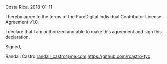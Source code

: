 Costa Rica, 2018-01-11

I hereby agree to the terms of the PureDigital Individual Contributor License
Agreement v1.0.

I declare that I am authorized and able to make this agreement and sign this
declaration.

Signed,

Randall Castro randall_castro@me.com https://github.com/rcastro-tyc
